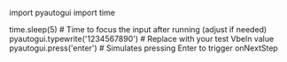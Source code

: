 import pyautogui
import time

time.sleep(5)  # Time to focus the input after running (adjust if needed)
pyautogui.typewrite('1234567890')  # Replace with your test Vbeln value
pyautogui.press('enter')  # Simulates pressing Enter to trigger onNextStep
